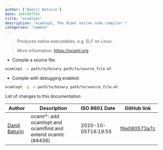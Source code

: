```yaml
---
author: ['Daniil Baturin']
date: 1601907595
title: "ocamlopt"
description: "ocamlopt, The OCaml native code compiler."
categories: "common"
---
```

> Produces native executables, e.g. ELF on Linux.

> More information: <https://ocaml.org>.

- Compile a source file:

```bash
ocamlopt -o path/to/binary path/to/source_file.ml
```

- Compile with debugging enabled:

```bash
ocamlopt -g -o path/to/binary path/to/source_file.ml
```
List of changes to this documentation


Author | Description | ISO 8601 Date | GitHub link
------|-----|-----|-----
[Daniil Baturin](mailto:daniil@baturin.org) | ocaml*: add ocamlopt and ocamlfind and extend ocamlc (#4436) | 2020-10-05T16:19:55 | [f6e080573a7c](https://github.com/tldr-pages/tldr/commit/f6e080573a7c98ac4980d990413b2eb9695767c1)


